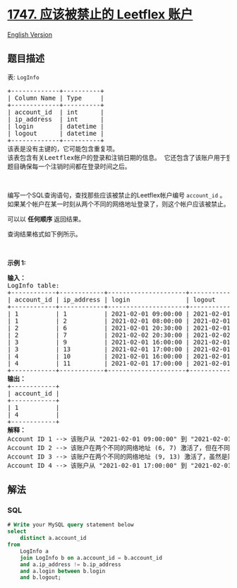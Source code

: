# [1747. 应该被禁止的 Leetflex 账户](https://leetcode.cn/problems/leetflex-banned-accounts)

[English Version](/solution/1700-1799/1747.Leetflex%20Banned%20Accounts/README_EN.md)

## 题目描述

<!-- 这里写题目描述 -->

<p>表: <code>LogInfo</code></p>

<pre>
+-------------+----------+
| Column Name | Type     |
+-------------+----------+
| account_id  | int      |
| ip_address  | int      |
| login       | datetime |
| logout      | datetime |
+-------------+----------+
该表是没有主键的，它可能包含重复项。
该表包含有关Leetflex帐户的登录和注销日期的信息。 它还包含了该账户用于登录和注销的网络地址的信息。
题目确保每一个注销时间都在登录时间之后。
</pre>

<p>&nbsp;</p>

<p>编写一个SQL查询语句，查找那些应该被禁止的Leetflex帐户编号 <code>account_id</code> 。 如果某个帐户在某一时刻从两个不同的网络地址登录了，则这个帐户应该被禁止。</p>

<p>可以以 <strong>任何顺序 </strong>返回结果。</p>

<p>查询结果格式如下例所示。</p>

<p>&nbsp;</p>

<p><strong>示例 1:</strong></p>

<pre>
<strong>输入：</strong>
LogInfo table:
+------------+------------+---------------------+---------------------+
| account_id | ip_address | login               | logout              |
+------------+------------+---------------------+---------------------+
| 1          | 1          | 2021-02-01 09:00:00 | 2021-02-01 09:30:00 |
| 1          | 2          | 2021-02-01 08:00:00 | 2021-02-01 11:30:00 |
| 2          | 6          | 2021-02-01 20:30:00 | 2021-02-01 22:00:00 |
| 2          | 7          | 2021-02-02 20:30:00 | 2021-02-02 22:00:00 |
| 3          | 9          | 2021-02-01 16:00:00 | 2021-02-01 16:59:59 |
| 3          | 13         | 2021-02-01 17:00:00 | 2021-02-01 17:59:59 |
| 4          | 10         | 2021-02-01 16:00:00 | 2021-02-01 17:00:00 |
| 4          | 11         | 2021-02-01 17:00:00 | 2021-02-01 17:59:59 |
+------------+------------+---------------------+---------------------+
<strong>输出：
</strong>+------------+
| account_id |
+------------+
| 1          |
| 4          |
+------------+
<strong>解释：</strong>
Account ID 1 --&gt; 该账户从 "2021-02-01 09:00:00" 到 "2021-02-01 09:30:00" 在两个不同的网络地址(1 and 2)上激活了。它应该被禁止.
Account ID 2 --&gt; 该账户在两个不同的网络地址 (6, 7) 激活了，但在不同的时间上.
Account ID 3 --&gt; 该账户在两个不同的网络地址 (9, 13) 激活了，虽然是同一天，但时间上没有交集.
Account ID 4 --&gt; 该账户从 "2021-02-01 17:00:00" 到 "2021-02-01 17:00:00" 在两个不同的网络地址 (10 and 11)上激活了。它应该被禁止.</pre>

## 解法

<!-- 这里可写通用的实现逻辑 -->

<!-- tabs:start -->

### **SQL**

```sql
# Write your MySQL query statement below
select
    distinct a.account_id
from
    LogInfo a
    join LogInfo b on a.account_id = b.account_id
    and a.ip_address != b.ip_address
    and a.login between b.login
    and b.logout;
```

<!-- tabs:end -->
